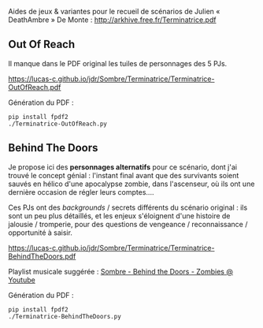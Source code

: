 Aides de jeux & variantes pour le recueil de scénarios de Julien « DeathAmbre » De Monte : <http://arkhive.free.fr/Terminatrice.pdf>

## Out Of Reach
Il manque dans le PDF original les tuiles de personnages des 5 PJs.

<https://lucas-c.github.io/jdr/Sombre/Terminatrice/Terminatrice-OutOfReach.pdf>

Génération du PDF :
```
pip install fpdf2
./Terminatrice-OutOfReach.py
```

## Behind The Doors
Je propose ici des **personnages alternatifs** pour ce scénario, dont j'ai trouvé le concept génial :
l'instant final avant que des survivants soient sauvés en hélico d'une apocalypse zombie,
dans l'ascenseur, où ils ont une dernière occasion de régler leurs comptes....

Ces PJs ont des _backgrounds_ / secrets différents du scénario original :
ils sont un peu plus détaillés, et les enjeux s'éloignent d'une histoire de jalousie / tromperie,
pour des questions de vengeance / reconnaissance / opportunité à saisir.

<https://lucas-c.github.io/jdr/Sombre/Terminatrice/Terminatrice-BehindTheDoors.pdf>

Playlist musicale suggérée : [Sombre - Behind the Doors - Zombies @ Youtube](https://www.youtube.com/playlist?list=PLLgE-ga3W_kYmA6EQH6fzWmBQmNp39kTF)

Génération du PDF :
```
pip install fpdf2
./Terminatrice-BehindTheDoors.py
```

<!-- TODO: add link to final PDF hosted on chezsoi.ort / itch.io

Idées de liens entre PJs :
* [x] il t'a trahi
* [x] relation familiale
* [x] (secret) il a plein de fric
* [x] (secret) il a été mordu
* [x] il t'a / vous a sauvé
* [x] a tué un proche devenu zombie
* anciens collègues / voisins ?
-->
